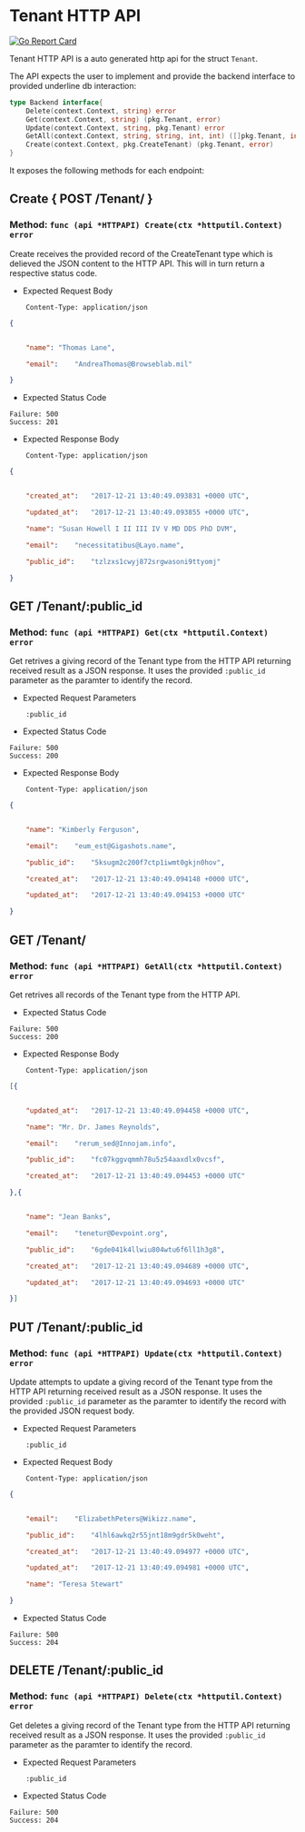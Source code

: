 Tenant HTTP API 
===============================

[![Go Report Card](https://goreportcard.com/badge/github.com/gokit/tenancykit/pkg/resources/tenantapi)](https://goreportcard.com/report/github.com/gokit/tenancykit/pkg/resources/tenantapi)

Tenant HTTP API is a auto generated http api for the struct `Tenant`.

The API expects the user to implement and provide the backend interface to provided underline db interaction:

```go
type Backend interface{
    Delete(context.Context, string) error
    Get(context.Context, string) (pkg.Tenant, error)
    Update(context.Context, string, pkg.Tenant) error
    GetAll(context.Context, string, string, int, int) ([]pkg.Tenant, int, error)
    Create(context.Context, pkg.CreateTenant) (pkg.Tenant, error)
}
```

It exposes the following methods for each endpoint:

## Create { POST /Tenant/ }
### Method: `func (api *HTTPAPI) Create(ctx *httputil.Context) error`

Create receives the provided record of the CreateTenant type which is delieved the 
JSON content to the HTTP API. This will in turn return a respective status code.

- Expected Request Body

```http
    Content-Type: application/json
```

```json
{


    "name":	"Thomas Lane",

    "email":	"AndreaThomas@Browseblab.mil"

}
```

- Expected Status Code

```
Failure: 500
Success: 201
```

- Expected Response Body

```http
    Content-Type: application/json
```

```json
{


    "created_at":	"2017-12-21 13:40:49.093831 +0000 UTC",

    "updated_at":	"2017-12-21 13:40:49.093855 +0000 UTC",

    "name":	"Susan Howell I II III IV V MD DDS PhD DVM",

    "email":	"necessitatibus@Layo.name",

    "public_id":	"tzlzxs1cwyj872srgwasoni9ttyomj"

}
```

## GET /Tenant/:public_id
### Method: `func (api *HTTPAPI) Get(ctx *httputil.Context) error`

Get retrives a giving record of the Tenant type from the HTTP API returning received result as a JSON
response. It uses the provided `:public_id` parameter as the paramter to identify the record.

- Expected Request Parameters

```
    :public_id
```

- Expected Status Code

```
Failure: 500
Success: 200
```

- Expected Response Body

```http
    Content-Type: application/json
```

```json
{


    "name":	"Kimberly Ferguson",

    "email":	"eum_est@Gigashots.name",

    "public_id":	"5ksugm2c200f7ctp1iwmt0gkjn0hov",

    "created_at":	"2017-12-21 13:40:49.094148 +0000 UTC",

    "updated_at":	"2017-12-21 13:40:49.094153 +0000 UTC"

}
```

## GET /Tenant/
### Method: `func (api *HTTPAPI) GetAll(ctx *httputil.Context) error`

Get retrives all records of the Tenant type from the HTTP API.

- Expected Status Code

```
Failure: 500
Success: 200
```

- Expected Response Body

```http
    Content-Type: application/json
```

```json
[{


    "updated_at":	"2017-12-21 13:40:49.094458 +0000 UTC",

    "name":	"Mr. Dr. James Reynolds",

    "email":	"rerum_sed@Innojam.info",

    "public_id":	"fc07kggvqmmh78u5z54aaxdlx0vcsf",

    "created_at":	"2017-12-21 13:40:49.094453 +0000 UTC"

},{


    "name":	"Jean Banks",

    "email":	"tenetur@Devpoint.org",

    "public_id":	"6gde041k4llwiu804wtu6f6ll1h3g8",

    "created_at":	"2017-12-21 13:40:49.094689 +0000 UTC",

    "updated_at":	"2017-12-21 13:40:49.094693 +0000 UTC"

}]
```

## PUT /Tenant/:public_id
### Method: `func (api *HTTPAPI) Update(ctx *httputil.Context) error`

Update attempts to update a giving record of the Tenant type from the HTTP API returning received result as a JSON
response. It uses the provided `:public_id` parameter as the paramter to identify the record with the provided JSON request body.

- Expected Request Parameters

```
    :public_id
```

- Expected Request Body

```http
    Content-Type: application/json
```

```json
{


    "email":	"ElizabethPeters@Wikizz.name",

    "public_id":	"4lhl6awkq2r55jnt18m9gdr5k0weht",

    "created_at":	"2017-12-21 13:40:49.094977 +0000 UTC",

    "updated_at":	"2017-12-21 13:40:49.094981 +0000 UTC",

    "name":	"Teresa Stewart"

}
```

- Expected Status Code

```
Failure: 500
Success: 204
```

## DELETE /Tenant/:public_id
### Method: `func (api *HTTPAPI) Delete(ctx *httputil.Context) error`

Get deletes a giving record of the Tenant type from the HTTP API returning received result as a JSON
response. It uses the provided `:public_id` parameter as the paramter to identify the record.

- Expected Request Parameters

```
    :public_id
```

- Expected Status Code

```
Failure: 500
Success: 204
```

